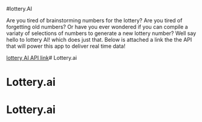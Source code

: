 #lottery.AI

Are you tired of brainstorming numbers for the lottery? Are you tired of forgetting old numbers? Or have you ever wondered if you can compile a variaty of selections of numbers to generate a new lottery number? Well say hello to lottery AI! which does just that. Below is attached a link the the API that will power this app to deliver real time data!


[lottery AI API link](https://fungenerators.com/api/lottery/)# Lottery.ai
# Lottery.ai
# Lottery.ai
